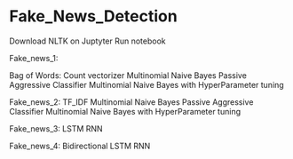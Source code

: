# Fake_News_Detection

Download NLTK on Juptyter
Run notebook

Fake_news_1:

Bag of Words: Count vectorizer
Multinomial Naive Bayes
Passive Aggressive Classifier
Multinomial Naive Bayes with HyperParameter tuning


Fake_news_2:
TF_IDF
Multinomial Naive Bayes
Passive Aggressive Classifier
Multinomial Naive Bayes with HyperParameter tuning


Fake_news_3:
LSTM RNN

Fake_news_4:
Bidirectional LSTM RNN





